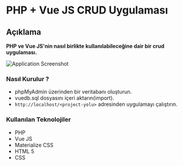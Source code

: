 # PHP + Vue JS CRUD Uygulaması

## Açıklama 
**PHP ve Vue JS'nin nasıl birlikte kullanılabileceğine dair bir crud uygulaması.**

![Application Screenshot](https://raw.githubusercontent.com/mustafadalga/php-vue-crud/master/appScreenshot.png)



### Nasıl Kurulur ? 
* phpMyAdmin üzerinden bir veritabanı oluşturun.
* vuedb.sql dosyasını içeri aktarın(import).
* `http://localhost/<project-yolu>` adresinden uygulamayı çalıştırın.


### Kullanılan Teknolojiler
* PHP
* Vue JS
* Materialize CSS
* HTML 5
* CSS
